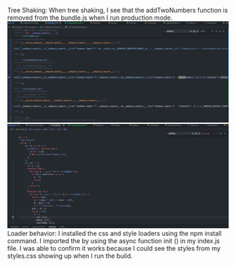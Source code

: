 Tree Shaking: When tree shaking, I see that the addTwoNumbers function is removed from the bundle.js when I run production mode.
![alt text](image.png)
![alt text](image-1.png)
Loader behavior: I installed the css and style loaders using the npm install command. I imported the by using the async function init () in my index.js file. I was able to confirm it works because I could see the styles from my styles.css showing up when I run the build.
